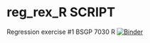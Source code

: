 # reg_rex_R SCRIPT
Regression exercise #1 BSGP 7030 R
[![Binder](https://mybinder.org/badge_logo.svg)](https://mybinder.org/v2/gh/chelseamariepeterson/reg_rex1_R_Script.git/HEAD)
